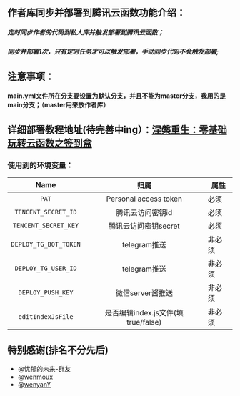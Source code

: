 ## 作者库同步并部署到腾讯云函数功能介绍：
##### 定时同步作者的代码到私人库并触发部署到腾讯云函数；
##### 同步并部署1次，只有定时任务才可以触发部署，手动同步代码不会触发部署;
## 注意事项：
#### main.yml文件所在分支要设置为默认分支，并且不能为master分支，我用的是main分支；（master用来放作者库）

## 详细部署教程地址(待完善中ing）：[涅槃重生：零基础玩转云函数之签到盒](https://www.llh1347.com/archives/2022409.html)
### 使用到的环境变量：
| Name                          |   归属                  | 属性        |
| :---------------------:       | :----------:           | --------- | 
| `PAT`                         |Personal access token   | 必须 | 
| `TENCENT_SECRET_ID`           |腾讯云访问密钥id           | 必须 | 
| `TENCENT_SECRET_KEY`          |腾讯云访问密钥secret       | 必须 | 
| `DEPLOY_TG_BOT_TOKEN`         |telegram推送             | 非必须 |
| `DEPLOY_TG_USER_ID`           |telegram推送             | 非必须 |
| `DEPLOY_PUSH_KEY`             |微信server酱推送          | 非必须 |
| `editIndexJsFile`             |是否编辑index.js文件(填 true/false)      | 非必须 | 


## 特别感谢(排名不分先后)
- @忧郁的未来-群友
- @[wenmoux](https://github.com/wenmoux/checkbox)
- @[wenyanY](https://github.com/wenyanY)
